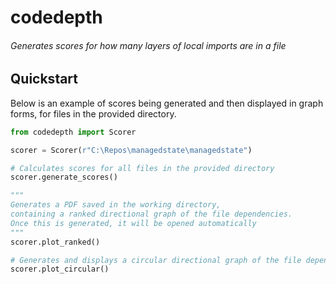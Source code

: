 # codedepth

###### Generates scores for how many layers of local imports are in a file

## Quickstart

Below is an example of scores being generated and then displayed in graph forms, for files in the provided directory.

```python
from codedepth import Scorer

scorer = Scorer(r"C:\Repos\managedstate\managedstate")

# Calculates scores for all files in the provided directory
scorer.generate_scores()

"""
Generates a PDF saved in the working directory,
containing a ranked directional graph of the file dependencies.
Once this is generated, it will be opened automatically
"""
scorer.plot_ranked()

# Generates and displays a circular directional graph of the file dependencies in memory
scorer.plot_circular()
```
